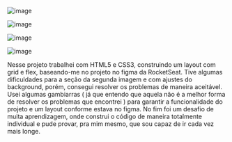 ![image](https://github.com/user-attachments/assets/01b37d48-1c0b-4abb-b16a-017b513e7def)

![image](https://github.com/user-attachments/assets/38a1d628-3a52-42af-8b1e-a82dc869b98f)

![image](https://github.com/user-attachments/assets/b3cc141c-8b76-4a6e-afde-2e008cd9d401)

![image](https://github.com/user-attachments/assets/fbc2e2da-77e7-4bc7-a8d6-e559bee1e505)

Nesse projeto trabalhei com HTML5 e CSS3, construindo um layout com grid e flex, baseando-me no projeto no figma da RocketSeat.
Tive algumas dificuldades para a seção da segunda imagem e com ajustes do background, porém, consegui resolver os problemas de maneira aceitável.
Usei algumas gambiarras ( já que entendo que aquela não é a melhor forma de resolver os problemas que encontrei ) para garantir a funcionalidade do projeto e um layout conforme estava no figma.
No fim foi um desafio de muita aprendizagem, onde construi o código de maneira totalmente individual e pude provar, pra mim mesmo, que sou capaz de ir cada vez mais longe.
